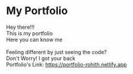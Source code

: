 # My Portfolio
Hey there!!!<br>
This is my portfolio<br>
Here you can know me<br>
<br>
Feeling different by just seeing the code?<br>
Don't Worry! I got your back<br>
Portfolio's Link: <a href="https://portfolio-rohith.netlify.app">https://portfolio-rohith.netlify.app</a>
